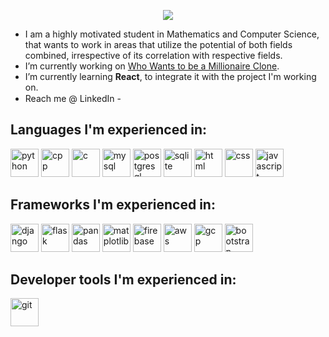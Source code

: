 <p align="center">
  <a href="https://github.com/steadyfall/">
    <img src="https://readme-typing-svg.demolab.com?font=Fira+Code&duration=4000&pause=500&random=false&width=435&lines=Hi+there+%F0%9F%91%8B;I+am+Himank+Dave.">
  </a>
</p>

- I am a highly motivated student in Mathematics and Computer Science, that wants to work in areas that utilize the potential of both fields combined, irrespective of its correlation with respective fields.
- I’m currently working on [Who Wants to be a Millionaire Clone](https://github.com/steadyfall/wwbm-webapp).
- I’m currently learning **React**, to integrate it with the project I'm working on.
- Reach me @ LinkedIn - [<img src="https://github.com/yushi1007/yushi1007/blob/main/images/linkedin.png?raw=true" width="15">](https://linkedin.com/in/himank-dave)


## Languages I'm experienced in:
<img src="https://user-images.githubusercontent.com/25181517/183423507-c056a6f9-1ba8-4312-a350-19bcbc5a8697.png" alt="python" width="45"> <img src="https://user-images.githubusercontent.com/25181517/192106073-90fffafe-3562-4ff9-a37e-c77a2da0ff58.png" alt="cpp" width="45">
<img src="https://user-images.githubusercontent.com/25181517/192106070-46255bcf-65e6-4c6b-a296-bf8d0d8fb2a7.png" alt="c" width="45">
<img src="https://user-images.githubusercontent.com/25181517/183896128-ec99105a-ec1a-4d85-b08b-1aa1620b2046.png" alt="mysql" width="45">
<img src="https://user-images.githubusercontent.com/25181517/117208740-bfb78400-adf5-11eb-97bb-09072b6bedfc.png" alt="postgresql" width="45">
<img src="https://github.com/marwin1991/profile-technology-icons/assets/136815194/82df4543-236b-4e45-9604-5434e3faab17" alt="sqlite" width="45">
<img src="https://user-images.githubusercontent.com/25181517/192158954-f88b5814-d510-4564-b285-dff7d6400dad.png" alt="html" width="45">
<img src="https://user-images.githubusercontent.com/25181517/183898674-75a4a1b1-f960-4ea9-abcb-637170a00a75.png" alt="css" width="45">
<img src="https://user-images.githubusercontent.com/25181517/117447155-6a868a00-af3d-11eb-9cfe-245df15c9f3f.png" alt="javascript" width="45">

## Frameworks I'm experienced in:
<img src="https://github.com/marwin1991/profile-technology-icons/assets/62091613/9bf5650b-e534-4eae-8a26-8379d076f3b4" alt="django" width="45"> <img src="https://user-images.githubusercontent.com/25181517/183423775-2276e25d-d43d-4e58-890b-edbc88e915f7.png" alt="flask" width="45">
<img src="https://upload.wikimedia.org/wikipedia/commons/2/22/Pandas_mark.svg" alt="pandas" width="45">
<img src="https://upload.wikimedia.org/wikipedia/commons/8/84/Matplotlib_icon.svg" alt="matplotlib" width="45">
<img src="https://user-images.githubusercontent.com/25181517/189716855-2c69ca7a-5149-4647-936d-780610911353.png" alt="firebase" width="45">
<img src="https://user-images.githubusercontent.com/25181517/183896132-54262f2e-6d98-41e3-8888-e40ab5a17326.png" alt="aws" width="45">
<img src="https://user-images.githubusercontent.com/25181517/183911547-990692bc-8411-4878-99a0-43506cdb69cf.png" alt="gcp" width="45">
<img src="https://user-images.githubusercontent.com/25181517/183898054-b3d693d4-dafb-4808-a509-bab54cf5de34.png" alt="bootstrap" width="45">

## Developer tools I'm experienced in:
<img src="https://user-images.githubusercontent.com/25181517/192108372-f71d70ac-7ae6-4c0d-8395-51d8870c2ef0.png" alt="git" width="45">
<!-- <img src="" alt="bash" width="45">
<img src="" alt="vs-code" width="45"> -->
